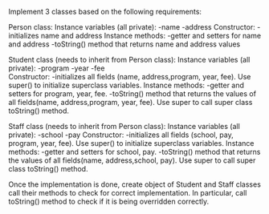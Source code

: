 Implement 3 classes based on the following requirements:

Person class:
Instance variables (all private):
-name
-address
Constructor:
-initializes name and address
Instance methods:
-getter and setters for name and address
-toString()  method that returns name and address values

Student class (needs to inherit from Person class):
Instance variables (all private):
-program
-year
-fee  
Constructor:
-initializes all fields (name, address,program, year, fee). Use super() to initialize superclass variables.
Instance methods:
-getter and setters for program, year, fee.
-toString()  method that returns the values of all fields(name, address,program, year, fee). Use super to call super class toString() method.

Staff class (needs to inherit from Person class):
Instance variables (all private):
-school
-pay 
Constructor:
-initializes all fields (school, pay, program, year, fee). Use super() to initialize superclass variables.
Instance methods:
-getter and setters for school, pay.
-toString()  method that returns the values of all fields(name, address,school, pay). Use super to call super class toString() method.

Once the implementation is done, create object of Student and Staff classes call their methods to check for correct implementation.
In particular, call toString() method to check if it is being overridden correctly.